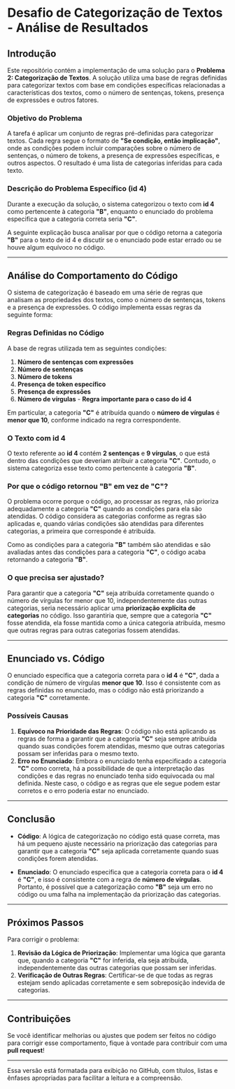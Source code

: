 # Desafio de Categorização de Textos - Análise de Resultados

## Introdução

Este repositório contém a implementação de uma solução para o **Problema 2: Categorização de Textos**. A solução utiliza uma base de regras definidas para categorizar textos com base em condições específicas relacionadas a características dos textos, como o número de sentenças, tokens, presença de expressões e outros fatores.

### Objetivo do Problema

A tarefa é aplicar um conjunto de regras pré-definidas para categorizar textos. Cada regra segue o formato de **"Se condição, então implicação"**, onde as condições podem incluir comparações sobre o número de sentenças, o número de tokens, a presença de expressões específicas, e outros aspectos. O resultado é uma lista de categorias inferidas para cada texto.

### Descrição do Problema Específico (id 4)

Durante a execução da solução, o sistema categorizou o texto com **id 4** como pertencente à categoria **"B"**, enquanto o enunciado do problema especifica que a categoria correta seria **"C"**.

A seguinte explicação busca analisar por que o código retorna a categoria **"B"** para o texto de id 4 e discutir se o enunciado pode estar errado ou se houve algum equívoco no código.

---

## Análise do Comportamento do Código

O sistema de categorização é baseado em uma série de regras que analisam as propriedades dos textos, como o número de sentenças, tokens e a presença de expressões. O código implementa essas regras da seguinte forma:

### Regras Definidas no Código

A base de regras utilizada tem as seguintes condições:

1. **Número de sentenças com expressões**
2. **Número de sentenças**
3. **Número de tokens**
4. **Presença de token específico**
5. **Presença de expressões**
6. **Número de vírgulas** - **Regra importante para o caso do id 4**

Em particular, a categoria **"C"** é atribuída quando o **número de vírgulas** é **menor que 10**, conforme indicado na regra correspondente.

### O Texto com id 4

O texto referente ao **id 4** contém **2 sentenças** e **9 vírgulas**, o que está dentro das condições que deveriam atribuir a categoria **"C"**. Contudo, o sistema categoriza esse texto como pertencente à categoria **"B"**.

### Por que o código retornou "B" em vez de "C"?

O problema ocorre porque o código, ao processar as regras, não prioriza adequadamente a categoria **"C"** quando as condições para ela são atendidas. O código considera as categorias conforme as regras são aplicadas e, quando várias condições são atendidas para diferentes categorias, a primeira que corresponde é atribuída. 

Como as condições para a categoria **"B"** também são atendidas e são avaliadas antes das condições para a categoria **"C"**, o código acaba retornando a categoria **"B"**.

### O que precisa ser ajustado?

Para garantir que a categoria **"C"** seja atribuída corretamente quando o número de vírgulas for menor que 10, independentemente das outras categorias, seria necessário aplicar uma **priorização explícita de categorias** no código. Isso garantiria que, sempre que a categoria **"C"** fosse atendida, ela fosse mantida como a única categoria atribuída, mesmo que outras regras para outras categorias fossem atendidas.

---

## Enunciado vs. Código

O enunciado especifica que a categoria correta para o **id 4** é **"C"**, dada a condição de número de vírgulas **menor que 10**. Isso é consistente com as regras definidas no enunciado, mas o código não está priorizando a categoria **"C"** corretamente.

### Possíveis Causas

1. **Equívoco na Prioridade das Regras**: O código não está aplicando as regras de forma a garantir que a categoria **"C"** seja sempre atribuída quando suas condições forem atendidas, mesmo que outras categorias possam ser inferidas para o mesmo texto.
2. **Erro no Enunciado**: Embora o enunciado tenha especificado a categoria **"C"** como correta, há a possibilidade de que a interpretação das condições e das regras no enunciado tenha sido equivocada ou mal definida. Neste caso, o código e as regras que ele segue podem estar corretos e o erro poderia estar no enunciado.

---

## Conclusão

- **Código**: A lógica de categorização no código está quase correta, mas há um pequeno ajuste necessário na priorização das categorias para garantir que a categoria **"C"** seja aplicada corretamente quando suas condições forem atendidas.
  
- **Enunciado**: O enunciado especifica que a categoria correta para o **id 4** é **"C"**, e isso é consistente com a regra de **número de vírgulas**. Portanto, é possível que a categorização como **"B"** seja um erro no código ou uma falha na implementação da priorização das categorias.

---

## Próximos Passos

Para corrigir o problema:

1. **Revisão da Lógica de Priorização**: Implementar uma lógica que garanta que, quando a categoria **"C"** for inferida, ela seja atribuída, independentemente das outras categorias que possam ser inferidas.
2. **Verificação de Outras Regras**: Certificar-se de que todas as regras estejam sendo aplicadas corretamente e sem sobreposição indevida de categorias.

---

## Contribuições

Se você identificar melhorias ou ajustes que podem ser feitos no código para corrigir esse comportamento, fique à vontade para contribuir com uma **pull request**!

---

Essa versão está formatada para exibição no GitHub, com títulos, listas e ênfases apropriadas para facilitar a leitura e a compreensão.
